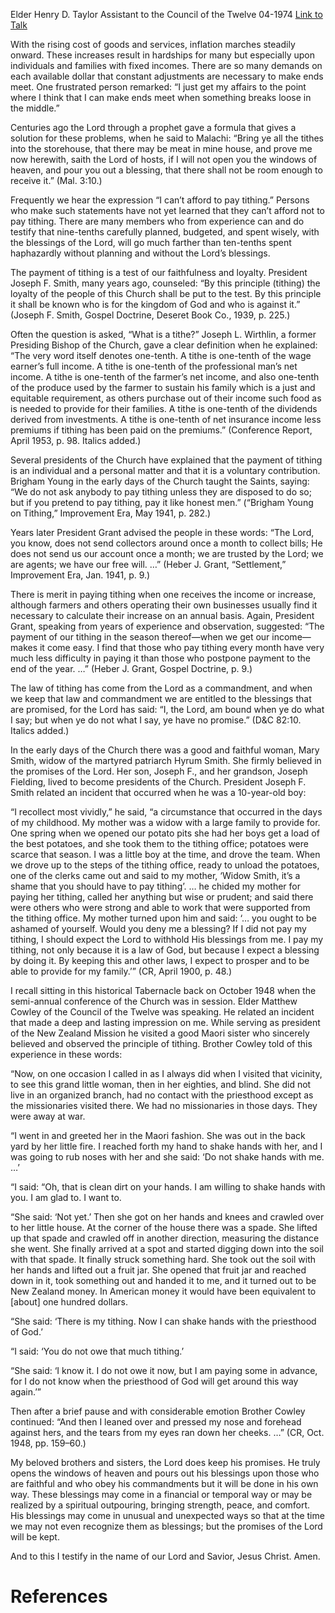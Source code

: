 Elder Henry D. Taylor
Assistant to the Council of the Twelve
04-1974
[Link to Talk](https://www.churchofjesuschrist.org/study/general-conference/1974/04/i-will-pour-you-out-a-blessing?lang=eng)

With the rising cost of goods and services, inflation marches steadily onward. These increases result in hardships for many but especially upon individuals and families with fixed incomes. There are so many demands on each available dollar that constant adjustments are necessary to make ends meet. One frustrated person remarked: “I just get my affairs to the point where I think that I can make ends meet when something breaks loose in the middle.”

Centuries ago the Lord through a prophet gave a formula that gives a solution for these problems, when he said to Malachi: “Bring ye all the tithes into the storehouse, that there may be meat in mine house, and prove me now herewith, saith the Lord of hosts, if I will not open you the windows of heaven, and pour you out a blessing, that there shall not be room enough to receive it.” (Mal. 3:10.)

Frequently we hear the expression “I can’t afford to pay tithing.” Persons who make such statements have not yet learned that they can’t afford not to pay tithing. There are many members who from experience can and do testify that nine-tenths carefully planned, budgeted, and spent wisely, with the blessings of the Lord, will go much farther than ten-tenths spent haphazardly without planning and without the Lord’s blessings.

The payment of tithing is a test of our faithfulness and loyalty. President Joseph F. Smith, many years ago, counseled: “By this principle (tithing) the loyalty of the people of this Church shall be put to the test. By this principle it shall be known who is for the kingdom of God and who is against it.” (Joseph F. Smith, Gospel Doctrine, Deseret Book Co., 1939, p. 225.)

Often the question is asked, “What is a tithe?” Joseph L. Wirthlin, a former Presiding Bishop of the Church, gave a clear definition when he explained: “The very word itself denotes one-tenth. A tithe is one-tenth of the wage earner’s full income. A tithe is one-tenth of the professional man’s net income. A tithe is one-tenth of the farmer’s net income, and also one-tenth of the produce used by the farmer to sustain his family which is a just and equitable requirement, as others purchase out of their income such food as is needed to provide for their families. A tithe is one-tenth of the dividends derived from investments. A tithe is one-tenth of net insurance income less premiums if tithing has been paid on the premiums.” (Conference Report, April 1953, p. 98. Italics added.)

Several presidents of the Church have explained that the payment of tithing is an individual and a personal matter and that it is a voluntary contribution. Brigham Young in the early days of the Church taught the Saints, saying: “We do not ask anybody to pay tithing unless they are disposed to do so; but if you pretend to pay tithing, pay it like honest men.” (“Brigham Young on Tithing,” Improvement Era, May 1941, p. 282.)

Years later President Grant advised the people in these words: “The Lord, you know, does not send collectors around once a month to collect bills; He does not send us our account once a month; we are trusted by the Lord; we are agents; we have our free will. …” (Heber J. Grant, “Settlement,” Improvement Era, Jan. 1941, p. 9.)

There is merit in paying tithing when one receives the income or increase, although farmers and others operating their own businesses usually find it necessary to calculate their increase on an annual basis. Again, President Grant, speaking from years of experience and observation, suggested: “The payment of our tithing in the season thereof—when we get our income—makes it come easy. I find that those who pay tithing every month have very much less difficulty in paying it than those who postpone payment to the end of the year. …” (Heber J. Grant, Gospel Doctrine, p. 9.)

The law of tithing has come from the Lord as a commandment, and when we keep that law and commandment we are entitled to the blessings that are promised, for the Lord has said: “I, the Lord, am bound when ye do what I say; but when ye do not what I say, ye have no promise.” (D&C 82:10. Italics added.)

In the early days of the Church there was a good and faithful woman, Mary Smith, widow of the martyred patriarch Hyrum Smith. She firmly believed in the promises of the Lord. Her son, Joseph F., and her grandson, Joseph Fielding, lived to become presidents of the Church. President Joseph F. Smith related an incident that occurred when he was a 10-year-old boy:

“I recollect most vividly,” he said, “a circumstance that occurred in the days of my childhood. My mother was a widow with a large family to provide for. One spring when we opened our potato pits she had her boys get a load of the best potatoes, and she took them to the tithing office; potatoes were scarce that season. I was a little boy at the time, and drove the team. When we drove up to the steps of the tithing office, ready to unload the potatoes, one of the clerks came out and said to my mother, ‘Widow Smith, it’s a shame that you should have to pay tithing’. … he chided my mother for paying her tithing, called her anything but wise or prudent; and said there were others who were strong and able to work that were supported from the tithing office. My mother turned upon him and said: ‘… you ought to be ashamed of yourself. Would you deny me a blessing? If I did not pay my tithing, I should expect the Lord to withhold His blessings from me. I pay my tithing, not only because it is a law of God, but because I expect a blessing by doing it. By keeping this and other laws, I expect to prosper and to be able to provide for my family.’” (CR, April 1900, p. 48.)

I recall sitting in this historical Tabernacle back on October 1948 when the semi-annual conference of the Church was in session. Elder Matthew Cowley of the Council of the Twelve was speaking. He related an incident that made a deep and lasting impression on me. While serving as president of the New Zealand Mission he visited a good Maori sister who sincerely believed and observed the principle of tithing. Brother Cowley told of this experience in these words:

“Now, on one occasion I called in as I always did when I visited that vicinity, to see this grand little woman, then in her eighties, and blind. She did not live in an organized branch, had no contact with the priesthood except as the missionaries visited there. We had no missionaries in those days. They were away at war.

“I went in and greeted her in the Maori fashion. She was out in the back yard by her little fire. I reached forth my hand to shake hands with her, and I was going to rub noses with her and she said: ‘Do not shake hands with me. …’

“I said: “Oh, that is clean dirt on your hands. I am willing to shake hands with you. I am glad to. I want to.

“She said: ‘Not yet.’ Then she got on her hands and knees and crawled over to her little house. At the corner of the house there was a spade. She lifted up that spade and crawled off in another direction, measuring the distance she went. She finally arrived at a spot and started digging down into the soil with that spade. It finally struck something hard. She took out the soil with her hands and lifted out a fruit jar. She opened that fruit jar and reached down in it, took something out and handed it to me, and it turned out to be New Zealand money. In American money it would have been equivalent to [about] one hundred dollars.

“She said: ‘There is my tithing. Now I can shake hands with the priesthood of God.’

“I said: ‘You do not owe that much tithing.’

“She said: ‘I know it. I do not owe it now, but I am paying some in advance, for I do not know when the priesthood of God will get around this way again.’”

Then after a brief pause and with considerable emotion Brother Cowley continued: “And then I leaned over and pressed my nose and forehead against hers, and the tears from my eyes ran down her cheeks. …” (CR, Oct. 1948, pp. 159–60.)

My beloved brothers and sisters, the Lord does keep his promises. He truly opens the windows of heaven and pours out his blessings upon those who are faithful and who obey his commandments but it will be done in his own way. These blessings may come in a financial or temporal way or may be realized by a spiritual outpouring, bringing strength, peace, and comfort. His blessings may come in unusual and unexpected ways so that at the time we may not even recognize them as blessings; but the promises of the Lord will be kept.

And to this I testify in the name of our Lord and Savior, Jesus Christ. Amen.

# References

